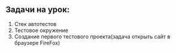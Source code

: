 ## Задачи на урок:

1. Стек автотестов
2. Тестовое окружение
3. Создание первого тестового проекта(задача открыть сайт в браузере FireFox)
